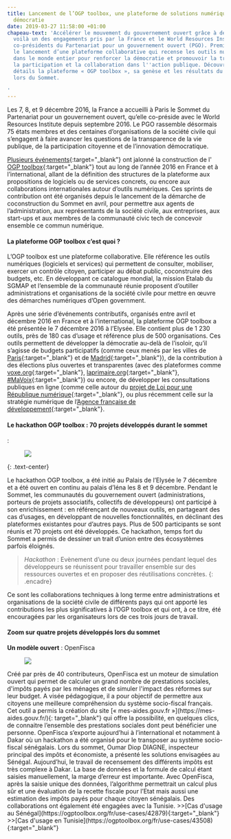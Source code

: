 ```yaml
---
title: Lancement de l’OGP toolbox, une plateforme de solutions numériques pour la
  démocratie
date: 2019-03-27 11:58:00 +01:00
chapeau-text: 'Accélérer le mouvement du gouvernement ouvert grâce à des outils numériques,
  voilà un des engagements pris par la France et le World Resources Institute, les
  co-présidents du Partenariat pour un gouvernement ouvert (PGO). Première étape :
  le lancement d’une plateforme collaborative qui recense les outils numériques utilisés
  dans le monde entier pour renforcer la démocratie et promouvoir la transparence,
  la participation et la collaboration dans l''action publique. Découvrez plus en
  détails la plateforme « OGP toolbox », sa genèse et les résultats du hackathon organisé
  lors du Sommet.

'
---
```


Les 7, 8, et 9 décembre 2016, la France a accueilli à Paris le Sommet du Partenariat pour un gouvernement ouvert, qu’elle co-préside avec le World Resources Institute depuis septembre 2016. Le PGO rassemble désormais 75 états membres et des centaines d’organisations de la société civile qui s’engagent à faire avancer les questions de la transparence de la vie publique, de la participation citoyenne et de l’innovation démocratique.

[Plusieurs événements](https://fr.2016.ogpsummit.org/the-open-government-toolbox/){:target="_blank"} ont jalonné la construction de l' [OGP toolbox](https://ogptoolbox.org/fr/){:target="_blank"} tout au long de l’année 2016 en France et à l’international, allant de la définition des structures de la plateforme aux propositions de logiciels ou de services concrets, ou encore aux collaborations internationales autour d’outils numériques. Ces sprints de contribution ont été organisés depuis le lancement de la démarche de coconstruction du Sommet en avril, pour permettre aux agents de l’administration, aux représentants de la société civile, aux entreprises, aux start-ups et aux membres de la communauté civic tech de concevoir ensemble ce commun numérique.

#### La plateforme OGP toolbox c’est quoi ? 

L’OGP toolbox est une plateforme collaborative. Elle référence les outils numériques (logiciels et services) qui permettent de consulter, mobiliser, exercer un contrôle citoyen, participer au débat public, coconstruire des budgets, etc. En développant ce catalogue mondial, la mission Etalab du SGMAP et l’ensemble de la communauté réunie proposent  d’outiller administrations et organisations de la société civile pour mettre en œuvre des démarches numériques d’Open government.

Après une série d’événements contributifs, organisés entre avril et décembre 2016 en France et à l’international, la plateforme OGP toolbox a été présentée le 7 décembre 2016 à l’Elysée. Elle contient plus de 1 230 outils, près de 180 cas d’usage et référence plus de 500 organisations. Ces outils permettent de développer la démocratie au-delà de l’isoloir, qu’il s’agisse de budgets participatifs (comme ceux menés par les villes de [Paris](https://budgetparticipatif.paris.fr/bp/){:target="_blank"} et de [Madrid](https://decide.madrid.es/){:target="_blank"}), de la contribution à des élections plus ouvertes et transparentes (avec des plateformes comme [voxe.org](www.voxe.org){:target="_blank"}, [laprimaire.org](https://laprimaire.org/){:target="_blank"}, [#MaVoix](https://laprimaire.org/){:target="_blank"}) ou encore, de développer les consultations publiques en ligne (comme celle autour du [projet de Loi pour une République numérique](https://www.republique-numerique.fr/){:target="_blank"}, ou plus récemment celle sur la stratégie numérique de l’[Agence française de développement](https://consultation-numerique.afd.fr/){:target="_blank"}.

#### Le hackathon OGP toolbox : 70 projets développés durant le sommet 
: <figure class='image-centre' style='width: 50%; margin-right: 10px;'><img src="/uploads/hackathon-ogp.jpg"/></figure>
{: .text-center}

Le hackathon OGP toolbox, a été initié au Palais de l’Elysée le 7 décembre et a été ouvert en continu au palais d’Iéna les 8 et 9 décembre. Pendant le Sommet, les communautés du gouvernement ouvert (administrations, porteurs de projets associatifs, collectifs de développeurs) ont participé à son enrichissement : en référençant de nouveaux outils, en partageant des cas d’usages, en développant de nouvelles fonctionnalités, en déclinant des plateformes existantes pour d’autres pays. Plus de 500 participants se sont réunis et 70 projets ont été développés. Ce hackathon, temps fort du Sommet a permis de dessiner un trait d’union entre des écosystèmes parfois éloignés.

> *Hackathon* : Evènement d’une ou deux journées pendant lequel des développeurs se réunissent pour travailler ensemble sur des ressources ouvertes et en proposer des réutilisations concrètes.
{: .encadre}

Ce sont les collaborations techniques à long terme entre administrations et organisations de la société civile de différents pays qui ont apporté les contributions les plus significatives à l’OGP toolbox et qui ont, à ce titre, été encouragées par les organisateurs lors de ces trois jours de travail.
 
#### Zoom sur quatre projets développés lors du sommet

**Un modèle ouvert** : OpenFisca
<figure class='image-left' style='width: 40%; margin-right: 10px;'><img src="/uploads/graphe-modernisation.png"/></figure>
Créé par près de 40 contributeurs, OpenFisca est un moteur de simulation ouvert qui permet de calculer un grand nombre de prestations sociales, d'impôts payés par les ménages  et de simuler l'impact des réformes sur leur budget. A visée pédagogique, il a pour objectif de permettre aux citoyens une meilleure compréhension du système socio-fiscal français. Cet outil a permis la création du site [« mes-aides.gouv.fr »](https://mes-aides.gouv.fr/){: target="_blank"} qui offre la possibilité,  en quelques clics, de connaitre l’ensemble des prestations sociales dont peut bénéficier une personne. OpenFisca s’exporte aujourd’hui à l’international et notamment à Dakar où un hackathon a été organisé pour le transposer au système socio-fiscal sénégalais. Lors du sommet, Oumar Diop DIAGNE, inspecteur principal des impôts et économiste, a présenté les solutions envisagées au Sénégal. Aujourd’hui, le travail de recensement des différents impôts est très complexe à Dakar. La base de données et la formule de calcul étant saisies manuellement, la marge d’erreur est importante. Avec OpenFisca, après la saisie unique des données, l’algorithme permettrait un calcul plus sûr et une évaluation de la recette fiscale pour l’Etat mais aussi une estimation des impôts payés pour chaque citoyen sénégalais. Des collaborations ont également été engagées avec la Tunisie.
>>[Cas d'usage au Sénégal](https://ogptoolbox.org/fr/use-cases/42879){:target="_blank"}
>>[Cas d'usage en Tunisie](https://ogptoolbox.org/fr/use-cases/43508){:target="_blank"}
